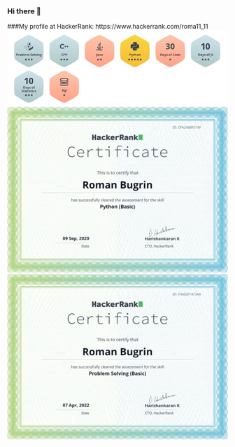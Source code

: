 ### Hi there 👋

<!--
**Good4lien/Good4lien** is a ✨ _special_ ✨ repository because its `README.md` (this file) appears on your GitHub profile.

Here are some ideas to get you started:

- 🔭 I’m currently working on ...
- 🌱 I’m currently learning ...
- 👯 I’m looking to collaborate on ...
- 🤔 I’m looking for help with ...
- 💬 Ask me about ...
- 📫 How to reach me: ...
- 😄 Pronouns: ...
- ⚡ Fun fact: ...
-->


<div class='hr'>
###My profile at HackerRank:
    https://www.hackerrank.com/roma11_11
<div class='awards'>
    <img src="aw.JPG" alt="a">
</div>
<div class='cert'>
<a href='https://www.hackerrank.com/certificates/cfa2ab8f318f'>
    <img src="c1.png" alt="1">
</a>
<a href='https://www.hackerrank.com/certificates/f3a02f1473a8'>
    <img src="c2.png" alt="2">
</a>
</div>
</div>

